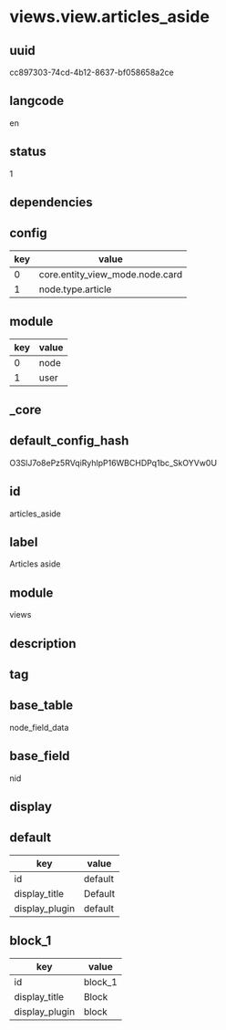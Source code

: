 # views.view.articles_aside

## uuid
cc897303-74cd-4b12-8637-bf058658a2ce

## langcode
en

## status
1

## dependencies

## config
|key|value|
|-|-|
|0|core.entity_view_mode.node.card|
|1|node.type.article|


## module
|key|value|
|-|-|
|0|node|
|1|user|


## _core

## default_config_hash
O3SlJ7o8ePz5RVqiRyhlpP16WBCHDPq1bc_SkOYVw0U

## id
articles_aside

## label
Articles aside

## module
views

## description


## tag


## base_table
node_field_data

## base_field
nid

## display

## default
|key|value|
|-|-|
|id|default|
|display_title|Default|
|display_plugin|default|


## block_1
|key|value|
|-|-|
|id|block_1|
|display_title|Block|
|display_plugin|block|


